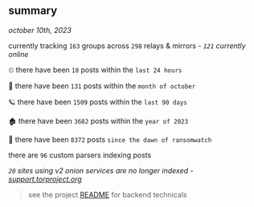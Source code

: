 
## summary
_october 10th, 2023_

currently tracking `163` groups across `298` relays & mirrors - _`121` currently online_

⏲ there have been `10` posts within the `last 24 hours`

🦈 there have been `131` posts within the `month of october`

🪐 there have been `1509` posts within the `last 90 days`

🏚 there have been `3682` posts within the `year of 2023`

🦕 there have been `8372` posts `since the dawn of ransomwatch`

there are `96` custom parsers indexing posts

_`20` sites using v2 onion services are no longer indexed - [support.torproject.org](https://support.torproject.org/onionservices/v2-deprecation/)_

> see the project [README](https://github.com/joshhighet/ransomwatch#ransomwatch--) for backend technicals
